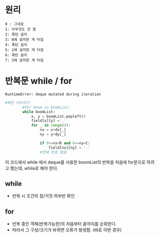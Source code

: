 # 원리

```
0 : 그대로
1: 아무것도 안 함
2: 폭탄 설치
3: 0에 설치한 게 터짐
4: 폭탄 설치
5: 2에 설치한 게 터짐
6: 폭탄 설치
7: 3에 설치한 게 터짐

```

# 반복문 while / for

```
RuntimeError: deque mutated during iteration
```

```python
#폭탄 터뜨리기
        #for boom in boomList:
        while boomList:
            x, y = boomList.popleft()
            field[x][y] ='.'
            for _ in range(4):
                nx = x+dx[_]
                ny = y+dy[_]

                if 0<=nx<R and 0<=ny<C:
                    field[nx][ny] = '.'
                #연쇄 반응 없음
```

이 코드에서 while 에서 deque를 사용한 boomList의 반복을 처음에 for문으로 하려고 했는데, while로 해야 한다.

## while

- 반복 시 조건의 참/거짓 여부반 확인

## for

- 반복 중인 객체(반복가능한)의 처음부터 끝까지를 순회한다.
- 따라서 그 구성/크기가 바뀌면 오류가 발생함. (바로 이번 경우)
